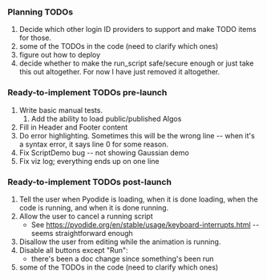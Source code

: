 ### Planning TODOs
1. Decide which other login ID providers to support and make TODO items for those.
2. some of the TODOs in the code (need to clarify which ones)
3. figure out how to deploy
4. decide whether to make the run_script safe/secure enough or just take this out altogether. For now I have just removed it altogether.

### Ready-to-implement TODOs pre-launch

1. Write basic manual tests.
   1. Add the ability to load public/published Algos
2. Fill in Header and Footer content
3. Do error highlighting. Sometimes this will be the wrong line -- when it's a syntax error, it says line 0 for some reason.
4. Fix ScriptDemo bug -- not showing Gaussian demo
5. Fix viz log; everything ends up on one line

### Ready-to-implement TODOs post-launch
1. Tell the user when Pyodide is loading, when it is done loading, when the code is running, and when it is done running.
2. Allow the user to cancel a running script
   * See https://pyodide.org/en/stable/usage/keyboard-interrupts.html -- seems straightforward enough
3. Disallow the user from editing while the animation is running.
4. Disable all buttons except "Run":
   * there's been a doc change since something's been run
5. some of the TODOs in the code (need to clarify which ones)
